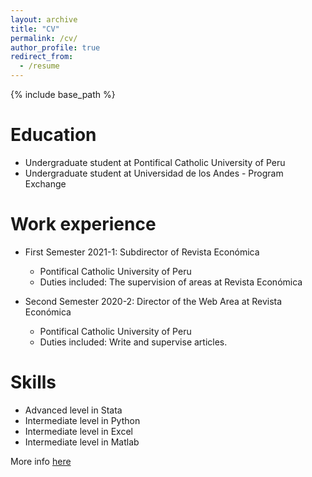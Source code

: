 ```yaml
---
layout: archive
title: "CV"
permalink: /cv/
author_profile: true
redirect_from:
  - /resume
---
```


{% include base_path %}

Education
======
* Undergraduate student at Pontifical Catholic University of Peru
* Undergraduate student at Universidad de los Andes - Program Exchange

Work experience
======
* First Semester 2021-1: Subdirector of Revista Económica
  * Pontifical Catholic University of Peru
  * Duties included: The supervision of areas at Revista Económica

* Second Semester 2020-2: Director of the Web Area at Revista Económica
  * Pontifical Catholic University of Peru
  * Duties included: Write and supervise articles.
  
Skills
======
* Advanced level in Stata
* Intermediate level in Python
* Intermediate level in Excel 
* Intermediate level in Matlab


More info [here](https://github.com/hintecole/hintecole.github.io/raw/master/CV_OFICIAL_NICOLE.pdf)


